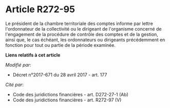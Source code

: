 # Article R272-95

Le président de la chambre territoriale des comptes informe par lettre l'ordonnateur de la collectivité ou le dirigeant de
l'organisme concerné de l'engagement de la procédure de contrôle des comptes et de la gestion, ainsi que, le cas échéant, les
ordonnateurs ou dirigeants précédemment en fonction pour tout ou partie de la période examinée.

**Liens relatifs à cet article**

_Modifié par_:

  - Décret n°2017-671 du 28 avril 2017 - art. 177

_Cité par_:

  - Code des juridictions financières - art. D272-27-1 (Ab)
  - Code des juridictions financières - art. R272-97 (V)
